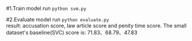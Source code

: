 #1.Train model
run `python svm.py`  

#2.Evaluate model
run `python evaluate.py`  
result: accusation score, law article score and penity time score.
The small dataset's baseline(SVC) score is:
71.83、68.79、47.83


